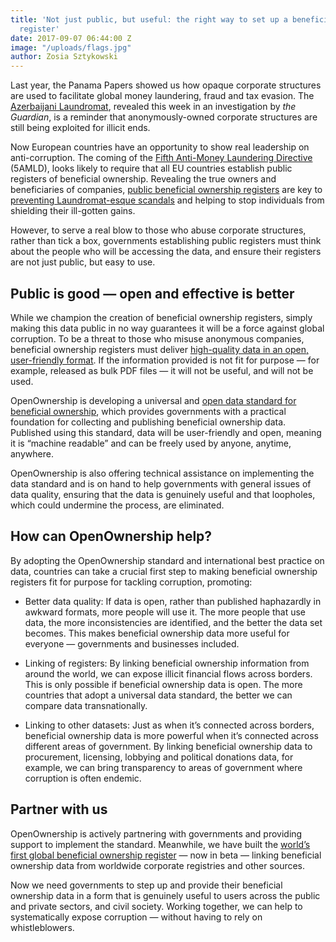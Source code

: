 ```yaml
---
title: 'Not just public, but useful: the right way to set up a beneficial ownership
  register'
date: 2017-09-07 06:44:00 Z
image: "/uploads/flags.jpg"
author: Zosia Sztykowski
---
```


Last year, the Panama Papers showed us how opaque corporate structures are used to facilitate global money laundering, fraud and tax evasion. The [Azerbaijani Laundromat](https://www.theguardian.com/world/2017/sep/04/uk-at-centre-of-secret-3bn-azerbaijani-money-laundering-and-lobbying-scheme), revealed this week in an investigation by *the Guardian*, is a reminder that anonymously-owned corporate structures are still being exploited for illicit ends.

Now European countries have an opportunity to show real leadership on anti-corruption. The coming of the [Fifth Anti-Money Laundering Directive](https://www.int-comp.com/ict-views/posts/2017/04/10/five-key-points-of-the-upcoming-fifth-anti-money-laundering-directive-(5amld)/) (5AMLD), looks likely to require that all EU countries establish public registers of beneficial ownership. Revealing the true owners and beneficiaries of companies, [public beneficial ownership registers](https://openownership.org/uploads/The%20case%20for%20public%20beneficial%20ownership.pdf) are key to [preventing Laundromat-esque scandals](https://transparency.eu/how-can-the-eu-stop-another-azerbaijani-laundromat-scheme/) and helping to stop individuals from shielding their ill-gotten gains.

However, to serve a real blow to those who abuse corporate structures, rather than tick a box, governments establishing public registers must think about the people who will be accessing the data, and ensure their registers are not just public, but easy to use.

## Public is good — open and effective is better

While we champion the creation of beneficial ownership registers, simply making this data public in no way guarantees it will be a force against global corruption. To be a threat to those who misuse anonymous companies, beneficial ownership registers must deliver [high-quality data in an open, user-friendly format](https://openownership.org/uploads/Briefing%20on%20beneficial%20ownership%20as%20open%20data.pdf). If the information provided is not fit for purpose — for example, released as bulk PDF files — it will not be useful, and will not be used.

OpenOwnership is developing a universal and [open data standard for beneficial ownership](https://openownership.org/news/the-beneficial-ownership-data-standard-is-now-in-beta/), which provides governments with a practical foundation for collecting and publishing beneficial ownership data. Published using this standard, data will be user-friendly and open, meaning it is “machine readable” and can be freely used by anyone, anytime, anywhere.

OpenOwnership is also offering technical assistance on implementing the data standard and is on hand to help governments with general issues of data quality, ensuring that the data is genuinely useful and that loopholes, which could undermine the process, are eliminated.

## How can OpenOwnership help?

By adopting the OpenOwnership standard and international best practice on data, countries can take a crucial first step to making beneficial ownership registers fit for purpose for tackling corruption, promoting:

* Better data quality: If data is open, rather than published haphazardly in awkward formats, more people will use it. The more people that use data, the more inconsistencies are identified, and the better the data set becomes. This makes beneficial ownership data more useful for everyone — governments and businesses included.

* Linking of registers: By linking beneficial ownership information from around the world, we can expose illicit financial flows across borders. This is only possible if beneficial ownership data is open. The more countries that adopt a universal data standard, the better we can compare data transnationally.

* Linking to other datasets: Just as when it’s connected across borders, beneficial ownership data is more powerful when it’s connected across different areas of government. By linking beneficial ownership data to procurement, licensing, lobbying and political donations data, for example, we can bring transparency to areas of government where corruption is often endemic.

## Partner with us

OpenOwnership is actively partnering with governments and providing support to implement the standard. Meanwhile, we have built the [world’s first global beneficial ownership register](https://register.openownership.org/) — now in beta — linking beneficial ownership data from worldwide corporate registries and other sources.

Now we need governments to step up and provide their beneficial ownership data in a form that is genuinely useful to users across the public and private sectors, and civil society. Working together, we can help to systematically expose corruption — without having to rely on whistleblowers.